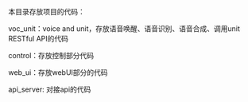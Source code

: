 本目录存放项目的代码：

voc_unit：voice and unit，存放语音唤醒、语音识别、语音合成、调用unit RESTful API的代码

control：存放控制部分代码

web_ui：存放webUI部分的代码

api_server: 对接api的代码
